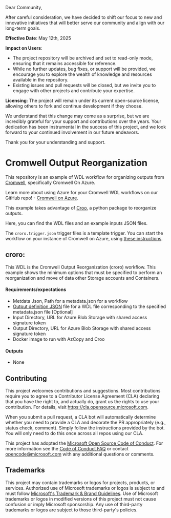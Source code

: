 Dear Community,

After careful consideration, we have decided to shift our focus to new and innovative initiatives that will better serve our community and align with our long-term goals.

**Effective Date**: May 12th, 2025

**Impact on Users**:
- The project repository will be archived and set to read-only mode, ensuring that it remains accessible for reference.
- While no further updates, bug fixes, or support will be provided, we encourage you to explore the wealth of knowledge and resources available in the repository.
- Existing issues and pull requests will be closed, but we invite you to engage with other projects and contribute your expertise.
  
**Licensing**: The project will remain under its current open-source license, allowing others to fork and continue development if they choose.


We understand that this change may come as a surprise, but we are incredibly grateful for your support and contributions over the years. Your dedication has been instrumental in the success of this project, and we look forward to your continued involvement in our future endeavors.

Thank you for your understanding and support.


# Cromwell Output Reorganization

This repository is an example of WDL workflow for organizing outputs from [Cromwell](https://github.com/broadinstitute/cromwell/), specifically Cromwell On Azure.<br/>

Learn more about using Azure for your Cromwell WDL workflows on our GitHub repo! - [Cromwell on Azure](https://github.com/microsoft/CromwellOnAzure).<br/>

This example takes advantage of [Croo](https://github.com/ENCODE-DCC/croo), a python package to reorganize outputs.

Here, you can find the WDL files and an example inputs JSON files.

The `croro.trigger.json` trigger files is a template trigger. You can start the workflow on your instance of Cromwell on Azure, using [these instructions](https://github.com/microsoft/CromwellOnAzure/blob/master/docs/managing-your-workflow.md/#Start-your-workflow).



## croro:
This WDL is the Cromwell Output Reorganization (croro) workflow.
This example shows the minimum options that must be specified to perform an reorganization and move of data other Storage accounts and Containers.


#### Requirements/expectations
-  Metdata Json, Path for a metadata.json for a workflow
- [Output definition JSON](https://github.com/ENCODE-DCC/croo/blob/master/docs/OUT_DEF_JSON.md) file for a WDL file corresponding to the specified metadata.json file [Optional]
- Input Directory, URL for Azure Blob Storage with shared access signature token
- Output Directory,  URL for Azure Blob Storage with shared access signature token
- Docker image to run with AzCopy and Croo

#### Outputs
- None

## Contributing

This project welcomes contributions and suggestions.  Most contributions require you to agree to a
Contributor License Agreement (CLA) declaring that you have the right to, and actually do, grant us
the rights to use your contribution. For details, visit https://cla.opensource.microsoft.com.

When you submit a pull request, a CLA bot will automatically determine whether you need to provide
a CLA and decorate the PR appropriately (e.g., status check, comment). Simply follow the instructions
provided by the bot. You will only need to do this once across all repos using our CLA.

This project has adopted the [Microsoft Open Source Code of Conduct](https://opensource.microsoft.com/codeofconduct/).
For more information see the [Code of Conduct FAQ](https://opensource.microsoft.com/codeofconduct/faq/) or
contact [opencode@microsoft.com](mailto:opencode@microsoft.com) with any additional questions or comments.

## Trademarks

This project may contain trademarks or logos for projects, products, or services. Authorized use of Microsoft
trademarks or logos is subject to and must follow
[Microsoft's Trademark & Brand Guidelines](https://www.microsoft.com/en-us/legal/intellectualproperty/trademarks/usage/general).
Use of Microsoft trademarks or logos in modified versions of this project must not cause confusion or imply Microsoft sponsorship.
Any use of third-party trademarks or logos are subject to those third-party's policies.
